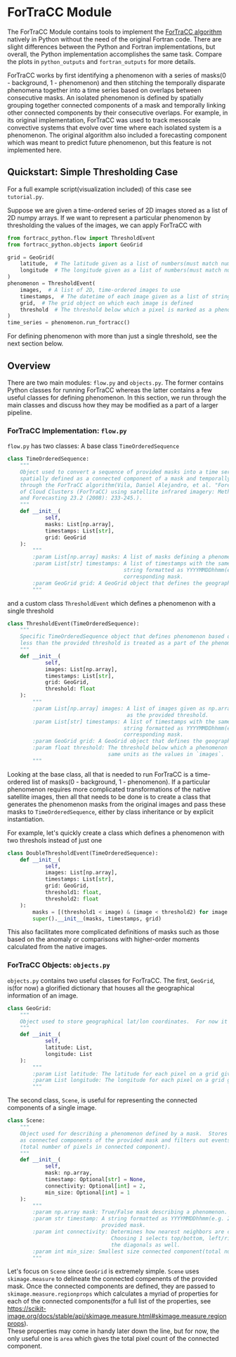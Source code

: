 # ForTraCC Module
The ForTraCC Module contains tools to implement the 
[ForTraCC algorithm](http://mtc-m16b.sid.inpe.br/col/sid.inpe.br/mtc-m15@80/2008/06.02.17.27/doc/ForTraCC_Published.pdf) 
natively in Python without the need of the original Fortran code.  There are slight differences between the Python and
Fortran implementations, but overall, the Python implementation accomplishes the same task.  Compare the plots in 
`python_outputs` and `fortran_outputs` for more details.

ForTraCC works by first identifying a phenomenon with a series of masks(0 - background, 1 - phenomenon) and then
stitching the temporally disparate phenomena together into a time series based on overlaps between consecutive masks.
An isolated phenomenon is defined by spatially grouping together connected components of a mask
and temporally linking other connected components by their consecutive overlaps.  For example, in its original 
implementation, ForTraCC was used to track mesoscale convective systems that evolve over time where each isolated 
system is a phenomenon.  The original algorithm also included a forecasting component which was meant to predict
future phenomenon, but this feature is not implemented here.

## Quickstart: Simple Thresholding Case
For a full example script(visualization included) of this case see `tutorial.py`.

Suppose we are given a time-ordered series of 2D images stored as a list of 2D numpy arrays.  If we want to represent
a particular phenomenon by thresholding the values of the images, we can apply ForTraCC with

```python
from fortracc_python.flow import ThresholdEvent
from fortracc_python.objects import GeoGrid

grid = GeoGrid(
    latitude,  # The latitude given as a list of numbers(must match number of rows in `images`)
    longitude  # The longitude given as a list of numbers(must match number of columns in `images`)
)
phenomenon = ThresholdEvent(
    images,  # A list of 2D, time-ordered images to use
    timestamps,  # The datetime of each image given as a list of strings
    grid,  # The grid object on which each image is defined
    threshold  # The threshold below which a pixel is marked as a phenomenon
)
time_series = phenomenon.run_fortracc()
```
For defining phenomenon with more than just a single threshold, see the next section below.

## Overview
There are two main modules: `flow.py` and `objects.py`.  The former contains Python classes for running ForTraCC whereas
the latter contains a few useful classes for defining phenomenon.  In this section, we run through the main classes and 
discuss how they may be modified as a part of a larger pipeline. 

### ForTraCC Implementation: `flow.py`
`flow.py` has two classes: A base class `TimeOrderedSequence` 
```python
class TimeOrderedSequence:
    """
    Object used to convert a sequence of provided masks into a time series of events.  Each event is
    spatially defined as a connected component of a mask and temporally linked to other connected components
    through the ForTraCC algorithm(Vila, Daniel Alejandro, et al. "Forecast and Tracking the Evolution
    of Cloud Clusters (ForTraCC) using satellite infrared imagery: Methodology and validation." Weather
    and Forecasting 23.2 (2008): 233-245.).
    """
    def __init__(
            self,
            masks: List[np.array],
            timestamps: List[str],
            grid: GeoGrid
    ):
        """
        :param List[np.array] masks: A list of masks defining a phenomenon each given as an np.array.
        :param List[str] timestamps: A list of timestamps with the same size as `masks` where each item is a
                                     string formatted as YYYYMMDDhhmm(e.g. 201501011430) giving the datetime of the
                                     corresponding mask.
        :param GeoGrid grid: A GeoGrid object that defines the geographical grid on which the masks live.
        """
```
and a custom class `ThresholdEvent` which defines a phenomenon with a single threshold
```python
class ThresholdEvent(TimeOrderedSequence):
    """
    Specific TimeOrderedSequence object that defines phenomenon based on a threshold.  Any pixel that is
    less than the provided threshold is treated as a part of the phenomenon.
    """
    def __init__(
            self,
            images: List[np.array],
            timestamps: List[str],
            grid: GeoGrid,
            threshold: float
    ):
        """
        :param List[np.array] images: A list of images given as np.arrays.  Each pixel should have the same units
                                      as the provided threshold.
        :param List[str] timestamps: A list of timestamps with the same size as `masks` where each item is a
                                     string formatted as YYYYMMDDhhmm(e.g. 201501011430) giving the datetime of the
                                     corresponding mask.
        :param GeoGrid grid: A GeoGrid object that defines the geographical grid on which the masks live.
        :param float threshold: The threshold below which a phenomenon is defined.  The threshold should have the
                                same units as the values in `images`.
        """
```
Looking at the base class, all that is needed to run ForTraCC is a time-ordered list of masks(0 - background, 
1 - phenomenon).  If a particular phenomenon requires more complicated transformations of the native satellite images,
then all that needs to be done is to create a class that generates the phenomenon masks from the original images and pass
these masks to `TimeOrderedSequence`, either by class inheritance or by explicit instantiation.

For example, let's quickly create a class which defines a phenomenon with two threshols instead of just one
```python
class DoubleThresholdEvent(TimeOrderedSequence):
    def __init__(
            self,
            images: List[np.array],
            timestamps: List[str],
            grid: GeoGrid,
            threshold1: float,
            threshold2: float
    ):
        masks = [(threshold1 < image) & (image < threshold2) for image in images]
        super().__init__(masks, timestamps, grid)
```
This also facilitates more complicated definitions of masks such as those based on the anomaly or comparisons with 
higher-order moments calculated from the native images.

### ForTraCC Objects: `objects.py`
`objects.py` contains two useful classes for ForTraCC.  The first, `GeoGrid`, is(for now) a glorified dictionary 
that houses all the geographical information of an image.  
```python
class GeoGrid:
    """
    Object used to store geographical lat/lon coordinates.  For now it's a glorified dictionary.
    """
    def __init__(
            self,
            latitude: List,
            longitude: List
    ):
        """
        :param List latitude: The latitude for each pixel on a grid given as a vector.
        :param List longitude: The longitude for each pixel on a grid given as a vector.
        """
```
The second class, `Scene`, is useful for representing the connected components of a single image.  
```python
class Scene:
    """
    Object used for describing a phenomenon defined by a mask.  Stores individual "events"
    as connected components of the provided mask and filters out events below a certain size
    (total number of pixels in connected component).
    """
    def __init__(
            self,
            mask: np.array,
            timestamp: Optional[str] = None,
            connectivity: Optional[int] = 2,
            min_size: Optional[int] = 1
    ):
        """
        :param np.array mask: True/False mask describing a phenomenon.
        :param str timestamp: A string formatted as YYYYMMDDhhmm(e.g. 201501011430) giving the datetime of the
                              provided mask.
        :param int connectivity: Determines how nearest neighbors are chosen when building connected components.
                                 Choosing 1 selects top/bottom, left/right neighbors whereas 2 includes
                                 the diagonals as well.
        :param int min_size: Smallest size connected component(total number of pixels) to include as an "event".
        """
```
Let's focus on `Scene` since `GeoGrid` is extremely simple.  `Scene` uses `skimage.measure` to delineate the connected 
compenents of the provided mask.  Once the connected components are defined, they are passed to 
`skimage.measure.regionprops` which calculates a myriad of properties for each of the connected components(for a full
list of the properties, see https://scikit-image.org/docs/stable/api/skimage.measure.html#skimage.measure.regionprops).  
These properties may come in handy later down the line, but for now, the only useful one is `area` which gives the total
pixel count of the connected component.  